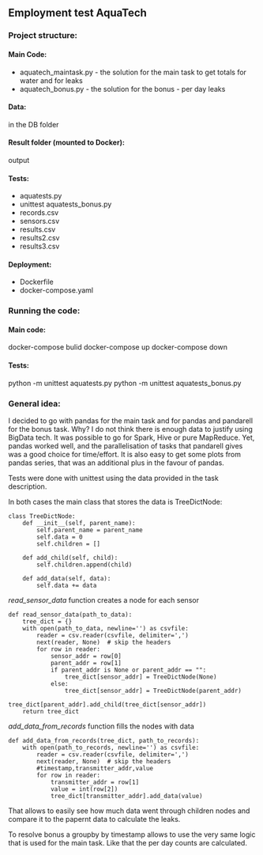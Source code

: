 ## Employment test AquaTech

### Project structure:

#### Main Code:
- aquatech_maintask.py - the solution for the main task to get totals for water and for leaks
- aquatech_bonus.py - the solution for the bonus - per day leaks

#### Data:
in the DB folder

#### Result folder (mounted to Docker):
output

#### Tests:

- aquatests.py
- unittest aquatests_bonus.py
- records.csv
- sensors.csv
- results.csv
- results2.csv
- results3.csv

#### Deployment:
- Dockerfile 
- docker-compose.yaml

### Running the code:

#### Main code:
docker-compose bulid
docker-compose up
docker-compose down

#### Tests:
python -m unittest aquatests.py
python -m unittest aquatests_bonus.py

### General idea:

I decided to go with pandas for the main task and for pandas and pandarell for the bonus task. Why? I do not think there is enough data to justify using BigData tech. It was possible to go for Spark, Hive or pure MapReduce. Yet, pandas worked well, and the parallelisation of tasks that pandarell gives was a good choice for time/effort. It is also easy to get some plots from pandas series, that was an additional plus in the favour of pandas.

Tests were done with unittest using the data provided in the task description.

In both cases the main class that stores the data is TreeDictNode:

```
class TreeDictNode:
    def __init__(self, parent_name):
        self.parent_name = parent_name
        self.data = 0
        self.children = []

    def add_child(self, child):
        self.children.append(child)

    def add_data(self, data):
        self.data += data
```

*read_sensor_data* function creates a node for each sensor
```
def read_sensor_data(path_to_data):
    tree_dict = {}
    with open(path_to_data, newline='') as csvfile:
        reader = csv.reader(csvfile, delimiter=',')
        next(reader, None)  # skip the headers
        for row in reader:
            sensor_addr = row[0]
            parent_addr = row[1]
            if parent_addr is None or parent_addr == "":
                tree_dict[sensor_addr] = TreeDictNode(None)
            else:
                tree_dict[sensor_addr] = TreeDictNode(parent_addr)
                tree_dict[parent_addr].add_child(tree_dict[sensor_addr])
    return tree_dict
```

*add_data_from_records* function fills the nodes with data
```
def add_data_from_records(tree_dict, path_to_records):
    with open(path_to_records, newline='') as csvfile:
        reader = csv.reader(csvfile, delimiter=',')
        next(reader, None)  # skip the headers
        #timestamp,transmitter_addr,value
        for row in reader:
            transmitter_addr = row[1]
            value = int(row[2])
            tree_dict[transmitter_addr].add_data(value)
```

That allows to easily see how much data went through children nodes and compare it to the papernt data to calculate the leaks.

To resolve bonus a groupby by timestamp allows to use the very same logic that is used for the main task. Like that the per day counts are calculated.




